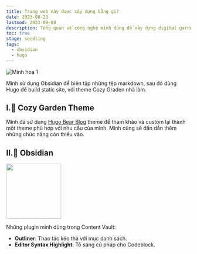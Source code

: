 ```yaml
---
title: Trang web này được xây dựng bằng gì?
date: 2023-08-23
lastmod: 2023-09-08
description: Tổng quan về công nghệ mình dùng để xây dựng digital garden
toc: true
stage: seedling
tags:
  - obsidian
  - hugo
---
```

![Minh hoạ 1](https://res.cloudinary.com/dkvqvzty1/image/upload/v1694182793/nhattienblog/trang-web-nay/Untitled-2023-08-15-1255_qpldtm.png "Hugo + Obsidian = Digital Garden")

Mình sử dụng Obsidian để biên tập những tệp markdown, sau đó dùng Hugo để build static site, với theme Cozy Graden nhà làm.
## I.🌱 Cozy Garden Theme
Mình đã sử dụng [Hugo Bear Blog](https://github.com/janraasch/hugo-bearblog) theme để tham khảo và custom lại thành một theme phù hợp với nhu cầu của mình. Mình cũng sẽ dần dần thêm những chức năng còn thiếu vào.
## II.💎 Obsidian
<img src="https://obsidian.md/images/obsidian-logo-gradient.svg" width="150" />

Những plugin mình dùng trong Content Vault:
- **Outliner**: Thao tác kéo thả với mục danh sách.
- **Editor Syntax Highlight**: Tô sáng cú pháp cho Codeblock.

